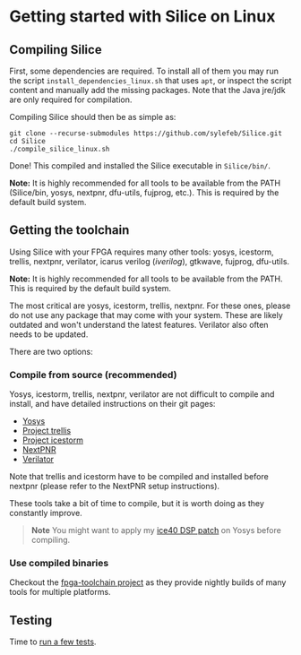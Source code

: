 # Getting started with Silice on Linux

## Compiling Silice

First, some dependencies are required. To install all of them you may run the script `install_dependencies_linux.sh` that uses `apt`, or inspect the script content and manually add the missing packages. Note that the Java jre/jdk are only required for compilation.

Compiling Silice should then be as simple as:
```shell
git clone --recurse-submodules https://github.com/sylefeb/Silice.git
cd Silice
./compile_silice_linux.sh
```

Done! This compiled and installed the Silice executable in `Silice/bin/`.

**Note:** It is highly recommended for all tools to be available from the PATH (Silice/bin, yosys, nextpnr, dfu-utils, fujprog, etc.). This is required by the default build system.

## Getting the toolchain

Using Silice with your FPGA requires many other tools: yosys, icestorm, trellis, nextpnr, verilator, icarus verilog (*iverilog*), gtkwave, fujprog, dfu-utils.

**Note:** It is highly recommended for all tools to be available from the PATH. This is required by the default build system.

The most critical are yosys, icestorm, trellis, nextpnr. For these ones, please do not use any package that
may come with your system. These are likely outdated and won't understand the latest features. Verilator also often needs to be updated.

There are two options:

### Compile from source (recommended)

Yosys, icestorm, trellis, nextpnr, verilator are not difficult to compile and install, and have detailed instructions on their git pages:
- [Yosys](https://github.com/YosysHQ/yosys)
- [Project trellis](https://github.com/YosysHQ/prjtrellis)
- [Project icestorm](https://github.com/YosysHQ/icestorm)
- [NextPNR](https://github.com/YosysHQ/nextpnr)
- [Verilator](https://github.com/verilator/verilator)

Note that trellis and icestorm have to be compiled and installed before nextpnr (please refer to the NextPNR setup instructions). 

These tools take a bit of time to compile, but it is worth doing as they constantly improve.

> **Note** You might want to apply my [ice40 DSP patch](https://github.com/sylefeb/fpga-binutils/blob/master/patches/yosys_patch_ice40_dsp.diff) on Yosys before compiling.

### Use compiled binaries

Checkout the [fpga-toolchain project](https://github.com/open-tool-forge/fpga-toolchain) as they provide nightly builds of many tools for multiple platforms. 

## Testing

Time to [run a few tests](GetStarted.md#testing).
